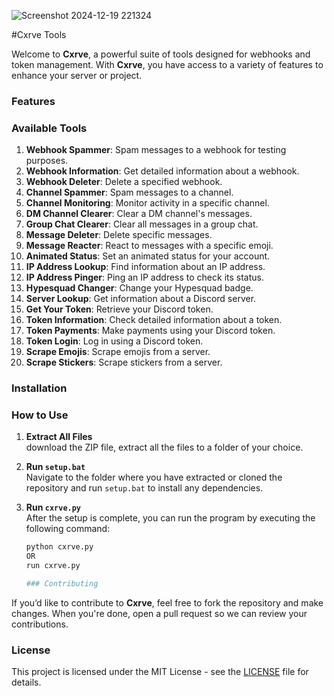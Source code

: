 ![Screenshot 2024-12-19 221324](https://github.com/user-attachments/assets/ace6baf5-68ff-4e03-ba26-06638438fdce)

#Cxrve Tools

Welcome to **Cxrve**, a powerful suite of tools designed for webhooks and token management. With **Cxrve**, you have access to a variety of features to enhance your server or project.

### Features

### Available Tools

1. **Webhook Spammer**: Spam messages to a webhook for testing purposes.
2. **Webhook Information**: Get detailed information about a webhook.
3. **Webhook Deleter**: Delete a specified webhook.
4. **Channel Spammer**: Spam messages to a channel.
5. **Channel Monitoring**: Monitor activity in a specific channel.
6. **DM Channel Clearer**: Clear a DM channel's messages.
7. **Group Chat Clearer**: Clear all messages in a group chat.
8. **Message Deleter**: Delete specific messages.
9. **Message Reacter**: React to messages with a specific emoji.
10. **Animated Status**: Set an animated status for your account.
11. **IP Address Lookup**: Find information about an IP address.
12. **IP Address Pinger**: Ping an IP address to check its status.
13. **Hypesquad Changer**: Change your Hypesquad badge.
14. **Server Lookup**: Get information about a Discord server.
15. **Get Your Token**: Retrieve your Discord token.
16. **Token Information**: Check detailed information about a token.
17. **Token Payments**: Make payments using your Discord token.
18. **Token Login**: Log in using a Discord token.
19. **Scrape Emojis**: Scrape emojis from a server.
20. **Scrape Stickers**: Scrape stickers from a server.

### Installation

### How to Use

1. **Extract All Files**  
   download the ZIP file, extract all the files to a folder of your choice.

2. **Run `setup.bat`**  
   Navigate to the folder where you have extracted or cloned the repository and run `setup.bat` to install any dependencies.

3. **Run `cxrve.py`**  
   After the setup is complete, you can run the program by executing the following command:
   ```bash
   python cxrve.py
   OR
   run cxrve.py

   ### Contributing

If you’d like to contribute to **Cxrve**, feel free to fork the repository and make changes. When you're done, open a pull request so we can review your contributions.

### License

This project is licensed under the MIT License - see the [LICENSE](LICENSE) file for details.


